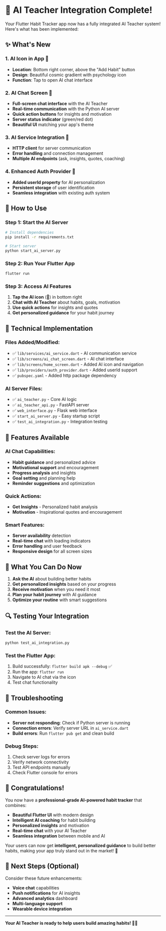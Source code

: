 # 🎉 AI Teacher Integration Complete!

Your Flutter Habit Tracker app now has a fully integrated AI Teacher system! Here's what has been implemented:

## ✨ What's New

### 1. **AI Icon in App** 🧠
- **Location**: Bottom right corner, above the "Add Habit" button
- **Design**: Beautiful cosmic gradient with psychology icon
- **Function**: Tap to open AI chat interface

### 2. **AI Chat Screen** 💬
- **Full-screen chat interface** with the AI Teacher
- **Real-time communication** with the Python AI server
- **Quick action buttons** for insights and motivation
- **Server status indicator** (green/red dot)
- **Beautiful UI** matching your app's theme

### 3. **AI Service Integration** 🔌
- **HTTP client** for server communication
- **Error handling** and connection management
- **Multiple AI endpoints** (ask, insights, quotes, coaching)

### 4. **Enhanced Auth Provider** 🔐
- **Added userId property** for AI personalization
- **Persistent storage** of user identification
- **Seamless integration** with existing auth system

## 🚀 How to Use

### Step 1: Start the AI Server
```bash
# Install dependencies
pip install -r requirements.txt

# Start server
python start_ai_server.py
```

### Step 2: Run Your Flutter App
```bash
flutter run
```

### Step 3: Access AI Features
1. **Tap the AI icon** (🧠) in bottom right
2. **Chat with AI Teacher** about habits, goals, motivation
3. **Use quick actions** for insights and quotes
4. **Get personalized guidance** for your habit journey

## 🔧 Technical Implementation

### Files Added/Modified:
- ✅ `lib/services/ai_service.dart` - AI communication service
- ✅ `lib/screens/ai_chat_screen.dart` - AI chat interface
- ✅ `lib/screens/home_screen.dart` - Added AI icon and navigation
- ✅ `lib/providers/auth_provider.dart` - Added userId support
- ✅ `pubspec.yaml` - Added http package dependency

### AI Server Files:
- ✅ `ai_teacher.py` - Core AI logic
- ✅ `ai_teacher_api.py` - FastAPI server
- ✅ `web_interface.py` - Flask web interface
- ✅ `start_ai_server.py` - Easy startup script
- ✅ `test_ai_integration.py` - Integration testing

## 🌟 Features Available

### AI Chat Capabilities:
- **Habit guidance** and personalized advice
- **Motivational support** and encouragement
- **Progress analysis** and insights
- **Goal setting** and planning help
- **Reminder suggestions** and optimization

### Quick Actions:
- **Get Insights** - Personalized habit analysis
- **Motivation** - Inspirational quotes and encouragement

### Smart Features:
- **Server availability** detection
- **Real-time chat** with loading indicators
- **Error handling** and user feedback
- **Responsive design** for all screen sizes

## 🎯 What You Can Do Now

1. **Ask the AI** about building better habits
2. **Get personalized insights** based on your progress
3. **Receive motivation** when you need it most
4. **Plan your habit journey** with AI guidance
5. **Optimize your routine** with smart suggestions

## 🔍 Testing Your Integration

### Test the AI Server:
```bash
python test_ai_integration.py
```

### Test the Flutter App:
1. Build successfully: `flutter build apk --debug` ✅
2. Run the app: `flutter run`
3. Navigate to AI chat via the icon
4. Test chat functionality

## 🚨 Troubleshooting

### Common Issues:
- **Server not responding**: Check if Python server is running
- **Connection errors**: Verify server URL in `ai_service.dart`
- **Build errors**: Run `flutter pub get` and clean build

### Debug Steps:
1. Check server logs for errors
2. Verify network connectivity
3. Test API endpoints manually
4. Check Flutter console for errors

## 🎊 Congratulations!

You now have a **professional-grade AI-powered habit tracker** that combines:

- **Beautiful Flutter UI** with modern design
- **Intelligent AI coaching** for habit building
- **Personalized insights** and motivation
- **Real-time chat** with your AI Teacher
- **Seamless integration** between mobile and AI

Your users can now get **intelligent, personalized guidance** to build better habits, making your app truly stand out in the market! 🚀

## 🔮 Next Steps (Optional)

Consider these future enhancements:
- **Voice chat** capabilities
- **Push notifications** for AI insights
- **Advanced analytics** dashboard
- **Multi-language support**
- **Wearable device integration**

---

**Your AI Teacher is ready to help users build amazing habits! 🧠✨**
